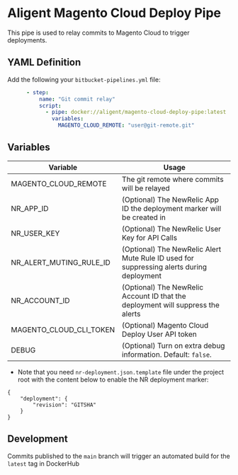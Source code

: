 # Aligent Magento Cloud Deploy Pipe

This pipe is used to relay commits to Magento Cloud to trigger deployments.

## YAML Definition

Add the following your `bitbucket-pipelines.yml` file:

```yaml
      - step:
          name: "Git commit relay"
          script:
            - pipe: docker://aligent/magento-cloud-deploy-pipe:latest
              variables:
                MAGENTO_CLOUD_REMOTE: "user@git-remote.git"
```
## Variables

| Variable              | Usage                                                       |
| --------------------- | ----------------------------------------------------------- |
| MAGENTO_CLOUD_REMOTE      | The git remote where commits will be relayed|
| NR_APP_ID      | (Optional) The NewRelic App ID the deployment marker will be created in|
| NR_USER_KEY      | (Optional) The NewRelic User Key for API Calls |
| NR_ALERT_MUTING_RULE_ID      | (Optional) The NewRelic Alert Mute Rule ID used for suppressing alerts during deployment|
| NR_ACCOUNT_ID      | (Optional) The NewRelic Account ID that the deployment will suppress the alerts|
| MAGENTO_CLOUD_CLI_TOKEN      | (Optional) Magento Cloud Deploy User API token|
| DEBUG                 | (Optional) Turn on extra debug information. Default: `false`. |

* Note that you need `nr-deployment.json.template` file under the project root with the content below to enable the NR deployment marker:
```
{
    "deployment": {
        "revision": "GITSHA"
    }
}
```

## Development

Commits published to the `main` branch  will trigger an automated build for the `latest` tag in DockerHub
